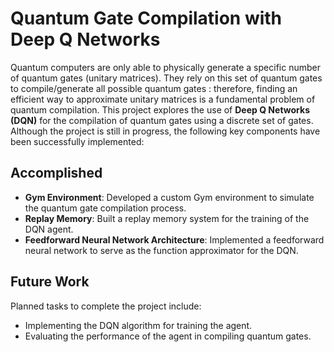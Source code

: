 # Quantum Gate Compilation with Deep Q Networks

Quantum computers are only able to physically generate a specific number of quantum gates (unitary matrices). They rely on this set of quantum gates to compile/generate all possible quantum gates : therefore, finding an efficient way to approximate unitary matrices is a fundamental problem of quantum compilation. This project explores the use of **Deep Q Networks (DQN)** for the compilation of quantum gates using a discrete set of gates. Although the project is still in progress, the following key components have been successfully implemented:

## Accomplished
- **Gym Environment**: Developed a custom Gym environment to simulate the quantum gate compilation process.
- **Replay Memory**: Built a replay memory system for the training of the DQN agent.
- **Feedforward Neural Network Architecture**: Implemented a feedforward neural network to serve as the function approximator for the DQN.

## Future Work
Planned tasks to complete the project include:
- Implementing the DQN algorithm for training the agent.
- Evaluating the performance of the agent in compiling quantum gates.

